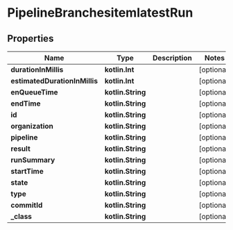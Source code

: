 
# PipelineBranchesitemlatestRun

## Properties
Name | Type | Description | Notes
------------ | ------------- | ------------- | -------------
**durationInMillis** | **kotlin.Int** |  |  [optional]
**estimatedDurationInMillis** | **kotlin.Int** |  |  [optional]
**enQueueTime** | **kotlin.String** |  |  [optional]
**endTime** | **kotlin.String** |  |  [optional]
**id** | **kotlin.String** |  |  [optional]
**organization** | **kotlin.String** |  |  [optional]
**pipeline** | **kotlin.String** |  |  [optional]
**result** | **kotlin.String** |  |  [optional]
**runSummary** | **kotlin.String** |  |  [optional]
**startTime** | **kotlin.String** |  |  [optional]
**state** | **kotlin.String** |  |  [optional]
**type** | **kotlin.String** |  |  [optional]
**commitId** | **kotlin.String** |  |  [optional]
**_class** | **kotlin.String** |  |  [optional]



